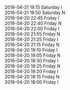 2018-04-21 19:15 Saturday  I  
2018-04-21 18:50 Saturday  N  
2018-04-20 22:45 Friday  I  
2018-04-20 22:40 Friday  N  
2018-04-20 22:00 Friday  I  
2018-04-20 21:55 Friday  N  
2018-04-20 21:25 Friday  I  
2018-04-20 21:15 Friday  N  
2018-04-20 19:10 Friday  I  
2018-04-20 19:05 Friday  N  
2018-04-20 18:30 Friday  I  
2018-04-20 18:25 Friday  N  
2018-04-20 18:20 Friday  I  
2018-04-20 18:15 Friday  N  
2018-04-20 18:00 Friday  I  
